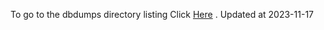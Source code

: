 To go to the dbdumps directory listing Click [Here](https://ipfs.io/ipfs/bafkreifxgfirczevrgnekjdj4fj437eouazozrugvu4gxbmkkzkyofzqbq) . Updated at 2023-11-17